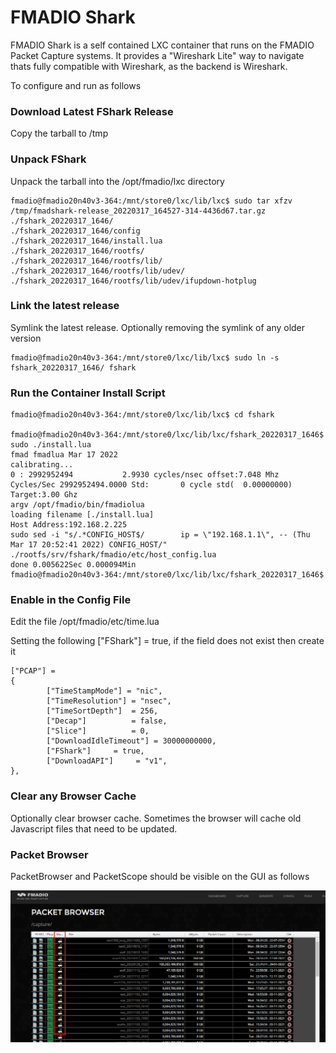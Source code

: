 # FMADIO Shark

FMADIO Shark is a self contained LXC container that runs on the FMADIO Packet Capture systems. It provides a "Wireshark Lite" way to navigate thats fully compatible with Wireshark, as the backend is Wireshark.

To configure and run as follows

### Download Latest FShark Release

Copy the tarball to /tmp

### Unpack FShark

Unpack the tarball into the /opt/fmadio/lxc directory

```
fmadio@fmadio20n40v3-364:/mnt/store0/lxc/lib/lxc$ sudo tar xfzv /tmp/fmadshark-release_20220317_164527-314-4436d67.tar.gz
./fshark_20220317_1646/
./fshark_20220317_1646/config
./fshark_20220317_1646/install.lua
./fshark_20220317_1646/rootfs/
./fshark_20220317_1646/rootfs/lib/
./fshark_20220317_1646/rootfs/lib/udev/
./fshark_20220317_1646/rootfs/lib/udev/ifupdown-hotplug

```

### Link the latest release

Symlink the latest release. Optionally removing the symlink of any older version

```
fmadio@fmadio20n40v3-364:/mnt/store0/lxc/lib/lxc$ sudo ln -s fshark_20220317_1646/ fshark

```

### Run the Container Install Script

```
fmadio@fmadio20n40v3-364:/mnt/store0/lxc/lib/lxc$ cd fshark

fmadio@fmadio20n40v3-364:/mnt/store0/lxc/lib/lxc/fshark_20220317_1646$ sudo ./install.lua
fmad fmadlua Mar 17 2022
calibrating...
0 : 2992952494           2.9930 cycles/nsec offset:7.048 Mhz
Cycles/Sec 2992952494.0000 Std:       0 cycle std(  0.00000000) Target:3.00 Ghz
argv /opt/fmadio/bin/fmadiolua
loading filename [./install.lua]
Host Address:192.168.2.225
sudo sed -i "s/.*CONFIG_HOST$/        ip = \"192.168.1.1\", -- (Thu Mar 17 20:52:41 2022) CONFIG_HOST/" ./rootfs/srv/fshark/fmadio/etc/host_config.lua
done 0.005622Sec 0.000094Min
fmadio@fmadio20n40v3-364:/mnt/store0/lxc/lib/lxc/fshark_20220317_1646$

```

### Enable in the Config File

Edit the file /opt/fmadio/etc/time.lua

Setting the following \["FShark"] = true,  if the field does not exist then create it

```
["PCAP"] =
{
        ["TimeStampMode"] = "nic",
        ["TimeResolution"] = "nsec",
        ["TimeSortDepth"]  = 256,
        ["Decap"]          = false,
        ["Slice"]          = 0,
        ["DownloadIdleTimeout"] = 30000000000,
        ["FShark"]     = true,
        ["DownloadAPI"]     = "v1",
},

```

### Clear any Browser Cache

Optionally clear browser cache. Sometimes the browser will cache old Javascript files that need to be updated.

### Packet Browser

&#x20;PacketBrowser and PacketScope should be visible on the GUI as follows

![FShark Packet Viewing](<../.gitbook/assets/image (129).png>)
